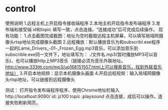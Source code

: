 # control
使用说明
1.远程主机上开启指令接收端程序
2.本地主机开启指令发布端程序
3.发布端和接受端 id和topic 填写一致，点击连接。“连接成功”后可完成后续操作。
现有功能：
1.点击截图完成截图：地址为空时截取远程主机屏幕，可以填写局域网摄像头rtsp地址完成摄像头截图
2.远程播放：默认播放音乐为和subscribl.exe程序一起的Lame_Drivers_-_01_-_Frozen_Egg.mp3音乐，可以添加音乐到subscrible.exe同一文件下，地址填写为：  ./文件名.mp3(暂时播放MP3可以音乐)，也可以播放http上MP3音乐（链接必须为音乐外联地址。http://www.333ttt.com/mp3/up168151557.html上可以搜索音乐，找到外联音乐地址）
3.开启本地视频：显示本机摄像头画面
4.开启远程视频：输入局域网摄像头rtsp地址，可以链接到远程摄像头

测试：
打开指令发布端程序程序，使用Chrome地址栏输入http://localhost:9090/
id: jz100  topic :playsound 点击连接，成后可以操作。连接失败刷新网页。

